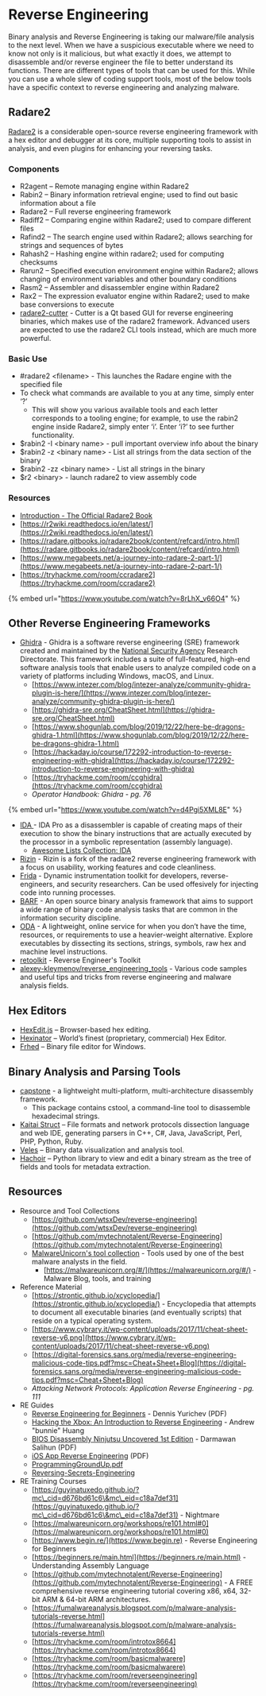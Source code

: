 # Reverse Engineering

Binary analysis and Reverse Engineering is taking our malware/file analysis to the next level. When we have a suspicious executable where we need to know not only is it malicious, but what exactly it does, we attempt to disassemble and/or reverse engineer the file to better understand its functions. There are different types of tools that can be used for this. While you can use a whole slew of coding support tools, most of the below tools have a specific context to reverse engineering and analyzing malware.

## **Radare2**

[Radare2](https://github.com/radare/radare2)  is a considerable open-source reverse engineering framework with a hex editor and debugger at its core, multiple supporting tools to assist in analysis, and even plugins for enhancing your reversing tasks.&#x20;

### Components

* R2agent – Remote managing engine within Radare2
* Rabin2 – Binary information retrieval engine; used to find out basic information about a file
* Radare2 – Full reverse engineering framework
* Radiff2 – Comparing engine within Radare2; used to compare different files
* Rafind2 – The search engine used within Radare2; allows searching for strings and sequences of bytes
* Rahash2 – Hashing engine within radare2; used for computing checksums
* Rarun2 – Specified execution environment engine within Radare2; allows changing of environment variables and other boundary conditions
* Rasm2 – Assembler and disassembler engine within Radare2
* Rax2 – The expression evaluator engine within Radare2; used to make base conversions to execute
* [radare2-cutter](https://www.kali.org/tools/radare2-cutter/) - Cutter is a Qt based GUI for reverse engineering binaries, which makes use of the radare2 framework. Advanced users are expected to use the radare2 CLI tools instead, which are much more powerful.

### Basic Use

* \#radare2 \<filename> - This launches the Radare engine with the specified file
* To check what commands are available to you at any time, simply enter ‘?’
  * This will show you various available tools and each letter corresponds to a tooling engine; for example, to use the rabin2 engine inside Radare2, simply enter ‘i’. Enter ‘i?’ to see further functionality.
* $rabin2 -I \<binary name> -  pull important overview info about the binary
* $rabin2 -z \<binary name> -  List all strings from the data section of the binary
* $rabin2 -zz \<binary name> - List all strings in the binary
* $r2 \<binary> -  launch radare2 to view assembly code

### Resources

* [Introduction - The Official Radare2 Book](https://book.rada.re)
* [https://r2wiki.readthedocs.io/en/latest/](https://r2wiki.readthedocs.io/en/latest/)
* [https://radare.gitbooks.io/radare2book/content/refcard/intro.html](https://radare.gitbooks.io/radare2book/content/refcard/intro.html)
* [https://www.megabeets.net/a-journey-into-radare-2-part-1/](https://www.megabeets.net/a-journey-into-radare-2-part-1/)
* [https://tryhackme.com/room/ccradare2](https://tryhackme.com/room/ccradare2)

{% embed url="https://www.youtube.com/watch?v=8rLhX_v66O4" %}

## **Other Reverse Engineering Frameworks**

* [Ghidra](https://github.com/NationalSecurityAgency/ghidra) - Ghidra is a software reverse engineering (SRE) framework created and maintained by the [National Security Agency](https://www.nsa.gov) Research Directorate. This framework includes a suite of full-featured, high-end software analysis tools that enable users to analyze compiled code on a variety of platforms including Windows, macOS, and Linux.
  * [https://www.intezer.com/blog/intezer-analyze/community-ghidra-plugin-is-here/](https://www.intezer.com/blog/intezer-analyze/community-ghidra-plugin-is-here/)
  * [https://ghidra-sre.org/CheatSheet.html](https://ghidra-sre.org/CheatSheet.html)
  * [https://www.shogunlab.com/blog/2019/12/22/here-be-dragons-ghidra-1.html](https://www.shogunlab.com/blog/2019/12/22/here-be-dragons-ghidra-1.html)
  * [https://hackaday.io/course/172292-introduction-to-reverse-engineering-with-ghidra](https://hackaday.io/course/172292-introduction-to-reverse-engineering-with-ghidra)
  * [https://tryhackme.com/room/ccghidra](https://tryhackme.com/room/ccghidra)
  * _Operator Handbook: Ghidra - pg. 76_

{% embed url="https://www.youtube.com/watch?v=d4Pgi5XML8E" %}

* [IDA ](https://hex-rays.com/IDA-pro/)- IDA Pro as a disassembler is capable of creating maps of their execution to show the binary instructions that are actually executed by the processor in a symbolic representation (assembly language).
  * [ Awesome Lists Collection: IDA](https://github.com/xrkk/awesome-ida/blob/master/Readme\_en.md)
* [Rizin](https://github.com/rizinorg/rizin) - Rizin is a fork of the radare2 reverse engineering framework with a focus on usability, working features and code cleanliness.
* [Frida](https://frida.re) - Dynamic instrumentation toolkit for developers, reverse-engineers, and security researchers. Can be used offesively for injecting code into running processes.
* [BARF](https://github.com/programa-stic/barf-project) - An open source binary analysis framework that aims to support a wide range of binary code analysis tasks that are common in the information security discipline.
* [ODA](https://onlinedisassembler.com) - A lightweight, online service for when you don’t have the time, resources, or requirements to use a heavier-weight alternative. Explore executables by dissecting its sections, strings, symbols, raw hex and machine level instructions.
* [retoolkit](https://github.com/mentebinaria/retoolkit) - Reverse Engineer's Toolkit
* [alexey-kleymenov/reverse\_engineering\_tools](https://github.com/alexey-kleymenov/reverse\_engineering\_tools) - Various code samples and useful tips and tricks from reverse engineering and malware analysis fields.

## **Hex Editors**

* [HexEdit.js](https://hexed.it) – Browser-based hex editing.
* [Hexinator](https://hexinator.com) – World’s finest (proprietary, commercial) Hex Editor.
* [Frhed](http://frhed.sourceforge.net) – Binary file editor for Windows.

## **Binary Analysis and Parsing Tools**

* [capstone](https://www.kali.org/tools/capstone/) - a lightweight multi-platform, multi-architecture disassembly framework.
  * This package contains cstool, a command-line tool to disassemble hexadecimal strings.
* [Kaitai Struct](http://kaitai.io) – File formats and network protocols dissection language and web IDE, generating parsers in C++, C#, Java, JavaScript, Perl, PHP, Python, Ruby.
* [Veles](https://codisec.com/veles/) – Binary data visualization and analysis tool.
* [Hachoir](https://github.com/vstinner/hachoir) – Python library to view and edit a binary stream as the tree of fields and tools for metadata extraction.

## **Resources**

* Resource and Tool Collections
  * [https://github.com/wtsxDev/reverse-engineering](https://github.com/wtsxDev/reverse-engineering)
  * [https://github.com/mytechnotalent/Reverse-Engineering](https://github.com/mytechnotalent/Reverse-Engineering)
  * [MalwareUnicorn's tool collection](https://malwareunicorn.org/#/resources) - Tools used by one of the best malware analysts in the field.
    * [https://malwareunicorn.org/#/](https://malwareunicorn.org/#/) - Malware Blog, tools, and training
* Reference Material
  * [https://strontic.github.io/xcyclopedia/](https://strontic.github.io/xcyclopedia/) - Encyclopedia that attempts to document all executable binaries (and eventually scripts) that reside on a typical operating system.
  * [https://www.cybrary.it/wp-content/uploads/2017/11/cheat-sheet-reverse-v6.png](https://www.cybrary.it/wp-content/uploads/2017/11/cheat-sheet-reverse-v6.png)
  * [https://digital-forensics.sans.org/media/reverse-engineering-malicious-code-tips.pdf?msc=Cheat+Sheet+Blog](https://digital-forensics.sans.org/media/reverse-engineering-malicious-code-tips.pdf?msc=Cheat+Sheet+Blog)
  * _Attacking Network Protocols: Application Reverse Engineering - pg. 111_
* RE Guides
  * [Reverse Engineering for Beginners](http://beginners.re) - Dennis Yurichev (PDF)
  * [Hacking the Xbox: An Introduction to Reverse Engineering](https://www.nostarch.com/xboxfree/) - Andrew "bunnie" Huang
  * [BIOS Disassembly Ninjutsu Uncovered 1st Edition](http://bioshacking.blogspot.co.uk/2012/02/bios-disassembly-ninjutsu-uncovered-1st.html) - Darmawan Salihun (PDF)
  * [iOS App Reverse Engineering](https://github.com/iosre/iOSAppReverseEngineering) (PDF)
  * [ProgrammingGroundUp.pdf](https://download-mirror.savannah.gnu.org/releases/pgubook/ProgrammingGroundUp-1-0-booksize.pdf)
  * [Reversing-Secrets-Engineering](https://www.amazon.com/Reversing-Secrets-Engineering-Eldad-Eilam/dp/0764574817)
* RE Training Courses
  * [https://guyinatuxedo.github.io/?mc\_cid=d676bd61c6\&mc\_eid=c18a7def31](https://guyinatuxedo.github.io/?mc\_cid=d676bd61c6\&mc\_eid=c18a7def31) - Nightmare
  * [https://malwareunicorn.org/workshops/re101.html#0](https://malwareunicorn.org/workshops/re101.html#0)
  * [https://www.begin.re/](https://www.begin.re) - Reverse Engineering for Beginners
  * [https://beginners.re/main.html](https://beginners.re/main.html) - Understanding Assembly Language
  * [https://github.com/mytechnotalent/Reverse-Engineering](https://github.com/mytechnotalent/Reverse-Engineering) - A FREE comprehensive reverse engineering tutorial covering x86, x64, 32-bit ARM & 64-bit ARM architectures.
  * [https://fumalwareanalysis.blogspot.com/p/malware-analysis-tutorials-reverse.html](https://fumalwareanalysis.blogspot.com/p/malware-analysis-tutorials-reverse.html)
  * [https://tryhackme.com/room/introtox8664](https://tryhackme.com/room/introtox8664)
  * [https://tryhackme.com/room/basicmalwarere](https://tryhackme.com/room/basicmalwarere)
  * [https://tryhackme.com/room/reverseengineering](https://tryhackme.com/room/reverseengineering)
